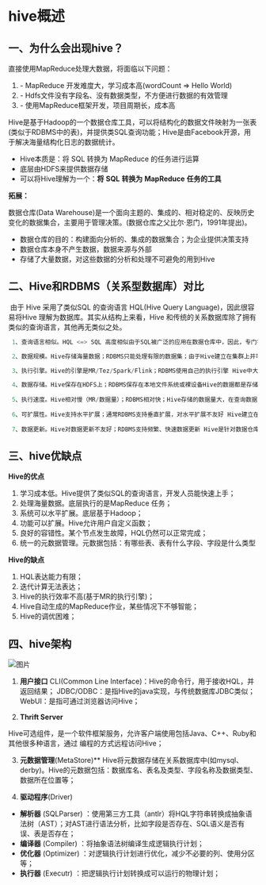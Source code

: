 # hive概述



## 一、为什么会出现hive？

直接使用MapReduce处理大数据，将面临以下问题：

1. \- MapReduce 开发难度大，学习成本高(wordCount => Hello World) 
2. \- Hdfs文件没有字段名、没有数据类型，不方便进行数据的有效管理 
3. \- 使用MapReduce框架开发，项目周期长，成本高 

Hive是基于Hadoop的一个数据仓库工具，可以将结构化的数据文件映射为一张表(类似于RDBMS中的表)，并提供类SQL查询功能；Hive是由Facebook开源，用于解决海量结构化日志的数据统计。

- Hive本质是：将 SQL 转换为 MapReduce 的任务进行运算
- 底层由HDFS来提供数据存储
- 可以将Hive理解为一个：**将** **SQL** **转换为** **MapReduce** **任务的工具**

**拓展：**

数据仓库(Data Warehouse)是一个面向主题的、集成的、相对稳定的、反映历史变化的数据集合，主要用于管理决策。(数据仓库之父比尔·恩门，1991年提出)。

- 数据仓库的目的：构建面向分析的、集成的数据集合；为企业提供决策支持
- 数据仓库本身不产生数据，数据来源与外部
- 存储了大量数据，对这些数据的分析和处理不可避免的用到Hive

## 二、Hive和RDBMS（关系型数据库）对比

​    由于 Hive 采用了类似SQL 的查询语言 HQL(Hive Query Language)，因此很容易将Hive 理解为数据库。其实从结构上来看，Hive 和传统的关系数据库除了拥有类似的查询语言，其他再无类似之处。

```java
 1、查询语言相似。HQL <=> SQL 高度相似由于SQL被广泛的应用在数据仓库中，因此，专门针对Hive的特性设计了类SQL的查询 语言HQL。熟悉SQL开发的开发者可以很方便的使用Hive进行开发。 

 2、数据规模。Hive存储海量数据；RDBMS只能处理有限的数据集；由于Hive建立在集群上并可以利用MapReduce进行并行计算，因此可以支持很大规模 的数据；而RDBMS可以支持的数据规模较小。 

 3、执行引擎。Hive的引擎是MR/Tez/Spark/Flink；RDBMS使用自己的执行引擎 Hive中大多数查询的执行是通过Hadoop提供的MapReduce 来实现的。而RDBMS通常有自己的执行引擎。 

 4、数据存储。Hive保存在HDFS上；RDBMS保存在本地文件系统或裸设备Hive的数据都是存储在HDFS中的。而RDBMS是将数据保存在本地文件系统或裸设备中。 
 
 5、执行速度。Hive相对慢（MR/数据量）；RDBMS相对快；Hive存储的数据量大，在查询数据的时候，通常没有索引，需要扫描整个表；加之 Hive使用MapReduce作为执行引擎，这些因素都会导致较高的延迟。而RDBMS对数据 的访问通常是基于索引的，执行延迟较低。当然这个低是有条件的，即数据规模较小， 当数据规模大到超过数据库的处理能力的时候，Hive的并行计算显然能体现出并行的优势。
 
 6、可扩展性。Hive支持水平扩展；通常RDBMS支持垂直扩展，对水平扩展不友好 Hive建立在Hadoop之上，其可扩展性与Hadoop的可扩展性是一致的（Hadoop集群 规模可以轻松超过1000个节点）。而RDBMS由于 ACID 语义的严格限制，扩展行非常有限。目前最先进的并行数据库 Oracle 在理论上的扩展能力也只有100台左右。 
 
 7、数据更新。Hive对数据更新不友好；RDBMS支持频繁、快速数据更新 Hive是针对数据仓库应用设计的，数据仓库的内容是读多写少的。因此，Hive中不建议对数据的改写，所有的数据都是在加载的时候确定好的。而RDBMS中的数据需要频繁、快速的进行更新。
```



## 三、hive优缺点

**Hive的优点**

1. 学习成本低。Hive提供了类似SQL的查询语言，开发人员能快速上手；
2. 处理海量数据。底层执行的是MapReduce 任务；
3. 系统可以水平扩展。底层基于Hadoop；
4. 功能可以扩展。Hive允许用户自定义函数；
5. 良好的容错性。某个节点发生故障，HQL仍然可以正常完成；
6. 统一的元数据管理。元数据包括：有哪些表、表有什么字段、字段是什么类型

**Hive的缺点**

1. HQL表达能力有限；
2. 迭代计算无法表达；
3. Hive的执行效率不高(基于MR的执行引擎)；
4. Hive自动生成的MapReduce作业，某些情况下不够智能；
5. Hive的调优困难；

## **四、hive架构**
![图片](https://user-images.githubusercontent.com/53028208/127803065-9f1fbc52-db8d-44ca-88f8-db8d581490c1.png)


1. **用户接口** CLI(Common Line Interface)：Hive的命令行，用于接收HQL，并返回结果； JDBC/ODBC：是指Hive的java实现，与传统数据库JDBC类似；WebUI：是指可通过浏览器访问Hive； 

2. **Thrift Server**

​    Hive可选组件，是一个软件框架服务，允许客户端使用包括Java、C++、Ruby和其他很多种语言，通过 编程的方式远程访问Hive； 

3. **元数据管理**(MetaStore)** Hive将元数据存储在关系数据库中(如mysql、derby)。Hive的元数据包括：数据库名、表名及类型、字段名称及数据类型、数据所在位置等；

4. **驱动程序**(Driver)

- **解析器** (SQLParser) ：使用第三方工具（antlr）将HQL字符串转换成抽象语法树（AST）；对AST进行语法分析，比如字段是否存在、SQL语义是否有误、表是否存在；
- **编译器** (Compiler) ：将抽象语法树编译生成逻辑执行计划；
- **优化器** (Optimizer) ：对逻辑执行计划进行优化，减少不必要的列、使用分区等；
- **执行器** (Executr) ：把逻辑执行计划转换成可以运行的物理计划；
